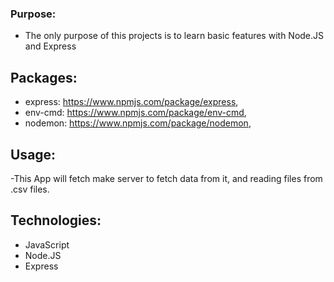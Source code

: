 ### Purpose:

- The only purpose of this projects is to learn basic features with Node.JS and Express

## Packages:

- express: https://www.npmjs.com/package/express,
- env-cmd: https://www.npmjs.com/package/env-cmd,
- nodemon: https://www.npmjs.com/package/nodemon,

## Usage:

-This App will fetch make server to fetch data from it, and reading files from .csv files.

## Technologies:

- JavaScript
- Node.JS
- Express
